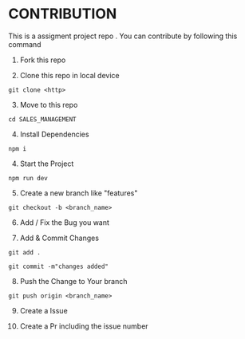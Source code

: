 # CONTRIBUTION

This is a assigment project repo . You can contribute by following this command

1. Fork this repo

2. Clone this repo in local device

```
git clone <http>
```

3. Move to this repo

```
cd SALES_MANAGEMENT

```

4. Install Dependencies

```
npm i
```

4. Start the Project

```
npm run dev
```

5. Create a new branch like "features"

```
git checkout -b <branch_name>
```

6. Add / Fix the Bug you want

7. Add & Commit Changes

```
git add .

git commit -m"changes added"
```

8. Push the Change to Your branch

```
git push origin <branch_name>
```

9. Create a Issue

10. Create a Pr including the issue number
